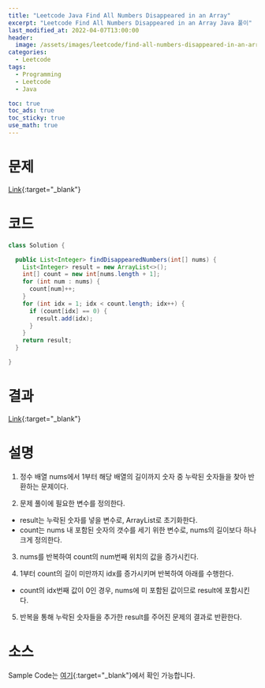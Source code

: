 ```yaml
---
title: "Leetcode Java Find All Numbers Disappeared in an Array"
excerpt: "Leetcode Find All Numbers Disappeared in an Array Java 풀이"
last_modified_at: 2022-04-07T13:00:00
header:
  image: /assets/images/leetcode/find-all-numbers-disappeared-in-an-array.png
categories:
  - Leetcode
tags:
  - Programming
  - Leetcode
  - Java

toc: true
toc_ads: true
toc_sticky: true
use_math: true
---
```

# 문제
[Link](https://leetcode.com/problems/find-all-numbers-disappeared-in-an-array/){:target="_blank"}

# 코드
```java
class Solution {

  public List<Integer> findDisappearedNumbers(int[] nums) {
    List<Integer> result = new ArrayList<>();
    int[] count = new int[nums.length + 1];
    for (int num : nums) {
      count[num]++;
    }
    for (int idx = 1; idx < count.length; idx++) {
      if (count[idx] == 0) {
        result.add(idx);
      }
    }
    return result;
  }

}
```

# 결과
[Link](https://leetcode.com/submissions/detail/675507442/){:target="_blank"}

# 설명
1. 정수 배열 nums에서 1부터 해당 배열의 길이까지 숫자 중 누락된 숫자들을 찾아 반환하는 문제이다.

2. 문제 풀이에 필요한 변수를 정의한다.
- result는 누락된 숫자를 넣을 변수로, ArrayList로 초기화한다.
- count는 nums 내 포함된 숫자의 갯수를 세기 위한 변수로, nums의 길이보다 하나 크게 정의한다.

3. nums를 반복하여 count의 num번째 위치의 값을 증가시킨다.

4. 1부터 count의 길이 미만까지 idx를 증가시키며 반복하여 아래를 수행한다.
- count의 idx번째 값이 0인 경우, nums에 미 포함된 값이므로 result에 포함시킨다.

5. 반복을 통해 누락된 숫자들을 추가한 result를 주어진 문제의 결과로 반환한다.

# 소스
Sample Code는 [여기](https://github.com/GracefulSoul/leetcode/blob/master/src/main/java/gracefulsoul/problems/FindAllNumbersDisappearedInAnArray.java){:target="_blank"}에서 확인 가능합니다.